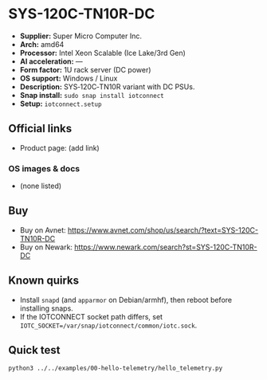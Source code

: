 # SYS-120C-TN10R-DC

- **Supplier:** Super Micro Computer  Inc.
- **Arch:** amd64
- **Processor:** Intel Xeon Scalable (Ice Lake/3rd Gen)
- **AI acceleration:** —
- **Form factor:** 1U rack server (DC power)
- **OS support:** Windows / Linux
- **Description:** SYS‑120C‑TN10R variant with DC PSUs.
- **Snap install:** `sudo snap install iotconnect`
- **Setup:** `iotconnect.setup`

## Official links
- Product page: (add link)

### OS images & docs
- (none listed)

## Buy
- Buy on Avnet: https://www.avnet.com/shop/us/search/?text=SYS-120C-TN10R-DC
- Buy on Newark: https://www.newark.com/search?st=SYS-120C-TN10R-DC

## Known quirks
- Install `snapd` (and `apparmor` on Debian/armhf), then reboot before installing snaps.
- If the IOTCONNECT socket path differs, set `IOTC_SOCKET=/var/snap/iotconnect/common/iotc.sock`.

## Quick test
```bash
python3 ../../examples/00-hello-telemetry/hello_telemetry.py
```
